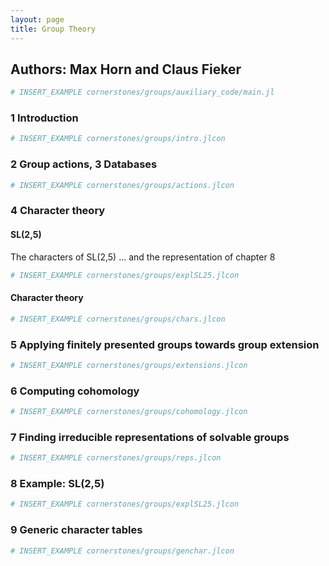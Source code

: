 ```yaml
---
layout: page
title: Group Theory
---
```


## Authors: Max Horn and Claus Fieker

```julia
# INSERT_EXAMPLE cornerstones/groups/auxiliary_code/main.jl
```
### 1 Introduction

```julia
# INSERT_EXAMPLE cornerstones/groups/intro.jlcon
```
### 2 Group actions, 3 Databases

```julia
# INSERT_EXAMPLE cornerstones/groups/actions.jlcon
```

### 4 Character theory

#### SL(2,5)
The characters of SL(2,5) ... and the representation of chapter 8
```julia
# INSERT_EXAMPLE cornerstones/groups/explSL25.jlcon
```
#### Character theory

```julia
# INSERT_EXAMPLE cornerstones/groups/chars.jlcon
```

### 5 Applying finitely presented groups towards group extension

```julia
# INSERT_EXAMPLE cornerstones/groups/extensions.jlcon
```
### 6 Computing cohomology

```julia
# INSERT_EXAMPLE cornerstones/groups/cohomology.jlcon
```

### 7 Finding irreducible representations of solvable groups

```julia
# INSERT_EXAMPLE cornerstones/groups/reps.jlcon
```
### 8 Example: SL(2,5)

```julia
# INSERT_EXAMPLE cornerstones/groups/explSL25.jlcon
```

### 9 Generic character tables

```julia
# INSERT_EXAMPLE cornerstones/groups/genchar.jlcon
```
